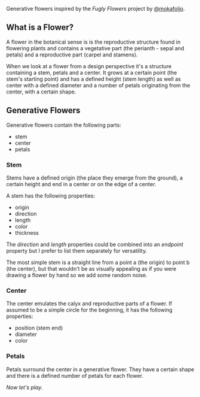 Generative flowers inspired by the *Fugly Flowers* project by [@mokafolio](https://twitter.com/mokafolio).

## What is a Flower?
A flower in the botanical sense is is the reproductive structure found in flowering plants and contains a vegetative part (the perianth - sepal and petals) and a reproductive part (carpel and stamens).

When we look at a flower from a design perspective it's a structure containing a stem, petals and a center. It grows at a certain point (the stem's starting point) and has a defined height (stem length) as well as center with a defined diameter and a number of petals originating from the center, with a certain shape.

## Generative Flowers
Generative flowers contain the following parts:

* stem
* center
* petals

### Stem
Stems have a defined origin (the place they emerge from the ground), a certain height and end in a center or on the edge of a center.

A stem has the following properties:

* origin
* direction
* length
* color
* thickness

The *direction* and *length* properties could be combined into an *endpoint* property but I prefer to list them separately for versatility.

The most simple stem is a straight line from a point a (the origin) to point b (the center), but that wouldn't be as  visually appealing as if you were drawing a flower by hand so we add some random noise.

### Center
The center emulates the calyx and reproductive parts of a flower. If assumed to be a simple circle for the beginning, it has the following properties:

* position (stem end)
* diameter
* color

### Petals
Petals surround the center in a generative flower. They have a certain shape and there is a defined number of petals for each flower.


*Now let's play.*
